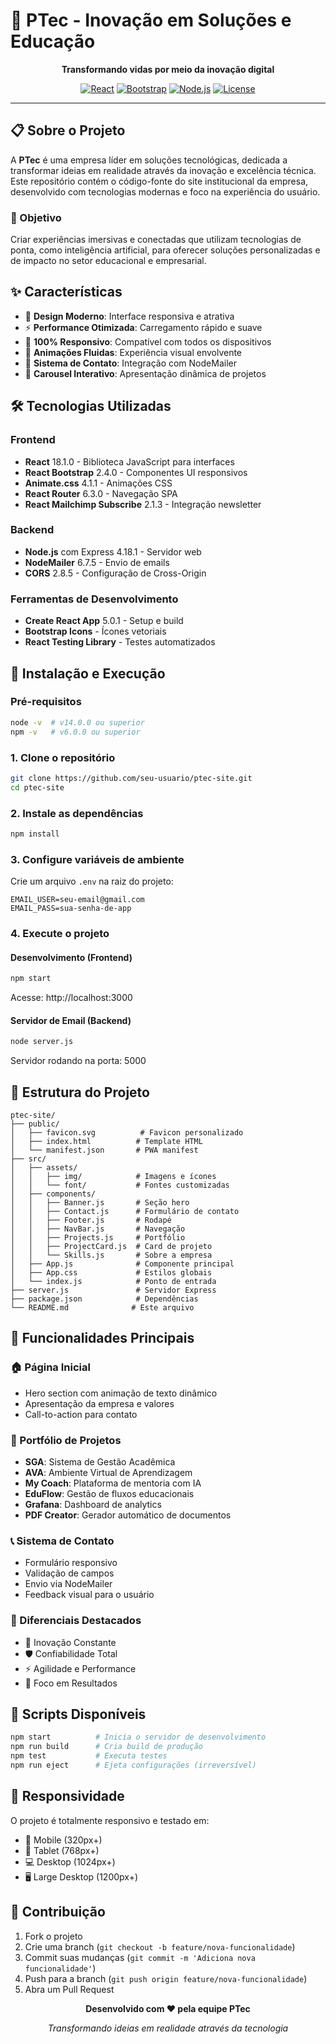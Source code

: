 # 🚀 PTec - Inovação em Soluções e Educação

<div align="center">

**Transformando vidas por meio da inovação digital**

[![React](https://img.shields.io/badge/React-18.1.0-blue.svg)](https://reactjs.org/)
[![Bootstrap](https://img.shields.io/badge/Bootstrap-5.1.3-purple.svg)](https://getbootstrap.com/)
[![Node.js](https://img.shields.io/badge/Node.js-Express-green.svg)](https://nodejs.org/)
[![License](https://img.shields.io/badge/License-MIT-yellow.svg)](https://opensource.org/licenses/MIT)

</div>

---

## 📋 Sobre o Projeto

A **PTec** é uma empresa líder em soluções tecnológicas, dedicada a transformar ideias em realidade através da inovação e excelência técnica. Este repositório contém o código-fonte do site institucional da empresa, desenvolvido com tecnologias modernas e foco na experiência do usuário.

### 🎯 Objetivo

Criar experiências imersivas e conectadas que utilizam tecnologias de ponta, como inteligência artificial, para oferecer soluções personalizadas e de impacto no setor educacional e empresarial.

## ✨ Características

- 🎨 **Design Moderno**: Interface responsiva e atrativa
- ⚡ **Performance Otimizada**: Carregamento rápido e suave
- 📱 **100% Responsivo**: Compatível com todos os dispositivos
- 🌟 **Animações Fluidas**: Experiência visual envolvente
- 📧 **Sistema de Contato**: Integração com NodeMailer
- 🔄 **Carousel Interativo**: Apresentação dinâmica de projetos

## 🛠️ Tecnologias Utilizadas

### Frontend
- **React** 18.1.0 - Biblioteca JavaScript para interfaces
- **React Bootstrap** 2.4.0 - Componentes UI responsivos
- **Animate.css** 4.1.1 - Animações CSS
- **React Router** 6.3.0 - Navegação SPA
- **React Mailchimp Subscribe** 2.1.3 - Integração newsletter

### Backend
- **Node.js** com Express 4.18.1 - Servidor web
- **NodeMailer** 6.7.5 - Envio de emails
- **CORS** 2.8.5 - Configuração de Cross-Origin

### Ferramentas de Desenvolvimento
- **Create React App** 5.0.1 - Setup e build
- **Bootstrap Icons** - Ícones vetoriais
- **React Testing Library** - Testes automatizados

## 🚀 Instalação e Execução

### Pré-requisitos
```bash
node -v  # v14.0.0 ou superior
npm -v   # v6.0.0 ou superior
```

### 1. Clone o repositório
```bash
git clone https://github.com/seu-usuario/ptec-site.git
cd ptec-site
```

### 2. Instale as dependências
```bash
npm install
```

### 3. Configure variáveis de ambiente
Crie um arquivo `.env` na raiz do projeto:
```env
EMAIL_USER=seu-email@gmail.com
EMAIL_PASS=sua-senha-de-app
```

### 4. Execute o projeto

#### Desenvolvimento (Frontend)
```bash
npm start
```
Acesse: http://localhost:3000

#### Servidor de Email (Backend)
```bash
node server.js
```
Servidor rodando na porta: 5000

## 📁 Estrutura do Projeto

```
ptec-site/
├── public/
│   ├── favicon.svg          # Favicon personalizado
│   ├── index.html          # Template HTML
│   └── manifest.json       # PWA manifest
├── src/
│   ├── assets/
│   │   ├── img/            # Imagens e ícones
│   │   └── font/           # Fontes customizadas
│   ├── components/
│   │   ├── Banner.js       # Seção hero
│   │   ├── Contact.js      # Formulário de contato
│   │   ├── Footer.js       # Rodapé
│   │   ├── NavBar.js       # Navegação
│   │   ├── Projects.js     # Portfólio
│   │   ├── ProjectCard.js  # Card de projeto
│   │   └── Skills.js       # Sobre a empresa
│   ├── App.js              # Componente principal
│   ├── App.css             # Estilos globais
│   └── index.js            # Ponto de entrada
├── server.js               # Servidor Express
├── package.json            # Dependências
└── README.md              # Este arquivo
```

## 🌟 Funcionalidades Principais

### 🏠 Página Inicial
- Hero section com animação de texto dinâmico
- Apresentação da empresa e valores
- Call-to-action para contato

### 💼 Portfólio de Projetos
- **SGA**: Sistema de Gestão Acadêmica
- **AVA**: Ambiente Virtual de Aprendizagem  
- **My Coach**: Plataforma de mentoria com IA
- **EduFlow**: Gestão de fluxos educacionais
- **Grafana**: Dashboard de analytics
- **PDF Creator**: Gerador automático de documentos

### 📞 Sistema de Contato
- Formulário responsivo
- Validação de campos
- Envio via NodeMailer
- Feedback visual para o usuário

### 🎯 Diferenciais Destacados
- 🚀 Inovação Constante
- 🛡️ Confiabilidade Total  
- ⚡ Agilidade e Performance
- 🎯 Foco em Resultados

## 🔧 Scripts Disponíveis

```bash
npm start          # Inicia o servidor de desenvolvimento
npm run build      # Cria build de produção
npm test           # Executa testes
npm run eject      # Ejeta configurações (irreversível)
```

## 📱 Responsividade

O projeto é totalmente responsivo e testado em:
- 📱 Mobile (320px+)
- 📱 Tablet (768px+)
- 💻 Desktop (1024px+)
- 🖥️ Large Desktop (1200px+)

## 🤝 Contribuição

1. Fork o projeto
2. Crie uma branch (`git checkout -b feature/nova-funcionalidade`)
3. Commit suas mudanças (`git commit -m 'Adiciona nova funcionalidade'`)
4. Push para a branch (`git push origin feature/nova-funcionalidade`)
5. Abra um Pull Request

<div align="center">

**Desenvolvido com ❤️ pela equipe PTec**

*Transformando ideias em realidade através da tecnologia*

</div>
